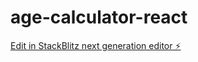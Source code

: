 # age-calculator-react

[Edit in StackBlitz next generation editor ⚡️](https://stackblitz.com/~/github.com/rafael-a-g-n/age-calculator-react)